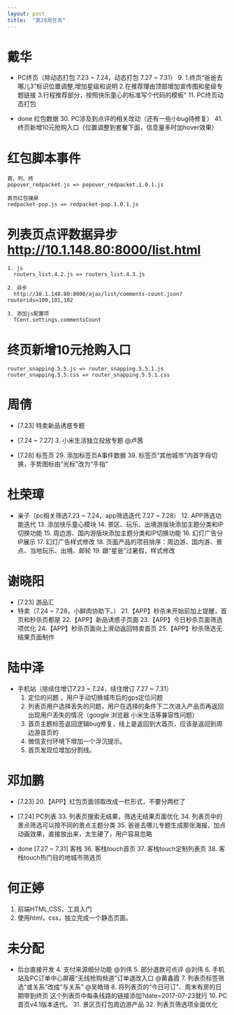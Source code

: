 ```yaml
---
layout: post
title:  "第28周任务"
---
```


# 戴华

  - PC终页（除动态打包 7.23 ~ 7.24，动态打包 7.27 ~ 7.31）
    9.  1.终页“爸爸去哪儿3”标识位置调整,增加星级和说明
        2.在推荐理由顶部增加宣传图和星级专题链接
        3.行程推荐部分，按照快乐童心的标准写个代码的模板"
    11. PC终页动态打包

  - done
    红包数据
    30. PC涉及到点评的相关改动（还有一些小bug待修复）
    41. 终页新增10元抢购入口（位置调整到套餐下面，信息量多时加hover效果）

  # 红包脚本事件

    首、列、终
    popover_redpacket.js => popover_redpacket.1.0.1.js

    首页红包弹屏
    redpacket-pop.js => redpacket-pop.1.0.1.js


  # 列表页点评数据异步 http://10.1.148.80:8000/list.html

    1. js
      routers_list.4.2.js => routers_list.4.3.js

    2. 异步
      http://10.1.148.80:8000/ajax/list/comments-count.json?routerids=100,101,102

    3. 添加js配置项
      TCent.settings.commentsCount

  #  终页新增10元抢购入口

    router_snapping.5.5.js => router_snapping.5.5.1.js
    router_snapping.5.5.css => router_snapping.5.5.1.css


# 周倩

  - [7.23] 特卖新品诱惑专题
  - [7.24 ~ 7.27] 3. 小米生活独立投放专题 @卢茜

  - [7.28] 标签页
    29. 添加标签页A事件数据
    39. 标签页“其他城市”内首字母切换，手势图标由“光标”改为“手指”

# 杜荣璋

  - 亲子（pc相关筛选7.23 ~ 7.24，app筛选迭代 7.27 ~ 7.28）
    12. APP筛选功能迭代
    13. 添加快乐童心模块
    14. 景区、玩乐、出境游版块添加主题分类和IP切换功能
    15. 周边游、国内游版块添加主题分类和IP切换功能
    16. 幻灯广告分IP展示
    17. 幻灯广告样式修改
    18. 页面产品的项目排序：周边游、国内游、景点、当地玩乐、出境、邮轮
    19. 跟“星爸”过暑假，样式修改

# 谢晓阳

  - [7.23] 游品汇
  - 特卖（7.24 ~ 7.28，小鲜肉协助下。）
    21.【APP】秒杀未开始前加上提醒，首页和秒杀页都是
    22.【APP】新品诱惑子页面
    23.【APP】今日秒杀页面筛选项优化
    24.【APP】秒杀页面向上滑动返回特卖首页
    25.【APP】秒杀筛选无结果页面制作

# 陆中泽

  - 手机站（除续住增订7.23 ~ 7.24，续住增订 7.27 ~ 7.31）
    1. 定位的问题 ，用户手动切换城市后的gps定位问题
    2. 列表页用户选择丢失的问题，用户在选择的条件下二次进入产品页再返回出现用户丢失的情况（google 浏览器 小米生活等兼容性问题）
    26. 首页主题标签返回逻辑bug修复，线上是返回到大首页，应该是返回到周边游首页的
    27. 微信支付环境下增加一个浮沉提示。
    28. 首页发现位增加分割线。

# 邓加鹏

  - [7.23] 20.【APP】红包页面领取改成一栏形式，不要分两栏了

  - [7.24] PC列表
    33. 列表页搜索无结果，筛选无结果页面优化
    34. 列表页中的景点筛选可以按不同的景点主题分类
    35. 爸爸去哪儿专题生成那张海报，加点动画效果，直接放出来，太生硬了，用户容易忽略

  - done [7.27 ~ 7.31] 客栈
    36. 客栈touch首页
    37. 客栈touch定制列表页
    38. 客栈touch热门目的地城市筛选页


# 何正婷

  1. 前端HTML,CSS，工具入门
  2. 使用html，css，独立完成一个静态页面。

# 未分配
  - 后台直接开发
    4. 支付来源细分功能 @刘伟
    5. 部分退款可点评 @刘伟
    6. 手机站及PC订单中心屏蔽“无线抢购频道”订单退改入口 @黄鑫霞
    7. 列表页标签筛选“或关系”改成“与关系” @吴皓琦
    8. 将列表页的“今日可订”、周末有房的日期带到终页
       这个列表页中每条线路的链接添加?date=2017-07-23就行
    10. PC首页v4.1版本迭代。
    31. 景区页打包周边游产品
    32. 列表页筛选项全面优化







